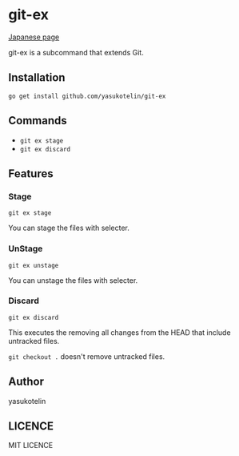 # git-ex

[Japanese page](./README-JP.md)

git-ex is a subcommand that extends Git.

## Installation

```
go get install github.com/yasukotelin/git-ex
```

## Commands

- `git ex stage`
- `git ex discard`

## Features

### Stage

```
git ex stage
```

You can stage the files with selecter.

### UnStage

```
git ex unstage
```

You can unstage the files with selecter.

### Discard

```
git ex discard
```

This executes the removing all changes from the HEAD that include untracked files.

`git checkout .` doesn't remove untracked files.

## Author

yasukotelin

## LICENCE

MIT LICENCE